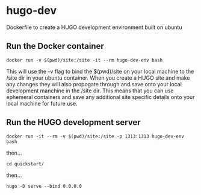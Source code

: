 # hugo-dev
Dockerfile to create a HUGO development environment built on ubuntu

## Run the Docker container
`docker run -v $(pwd)/site:/site -it --rm hugo-dev-env bash`

This will use the -v flag to bind the $(pwd)/site on your local machine to the /site dir in your ubuntu container. When you create a HUGO site and make any changes they will also propogate through and save onto your local development manchine in the /site dir. This means that you can use ephemeral containers and save any additional site specific details onto your local machine for future use.

## Run the HUGO development server
`docker run -it --rm -v $(pwd)/site:/site -p 1313:1313 hugo-dev-env bash`

then...

`cd quickstart/`

then...

`hugo -D serve --bind 0.0.0.0`

